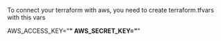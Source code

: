 To connect your terraform with aws, you need to create terraform.tfvars with this vars

AWS_ACCESS_KEY="************"
AWS_SECRET_KEY="************"
